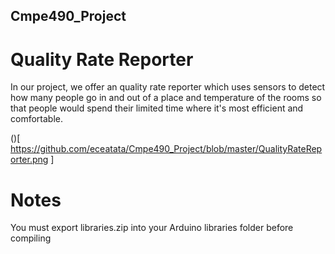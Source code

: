## Cmpe490_Project
# Quality Rate Reporter

In our project, we offer an quality rate reporter which uses sensors to detect how many people go in and out of a place and temperature of the rooms so that people would spend their limited time where it's most efficient and comfortable.

()[ https://github.com/eceatata/Cmpe490_Project/blob/master/QualityRateReporter.png ]

# Notes
You must export libraries.zip into your Arduino libraries folder before compiling
